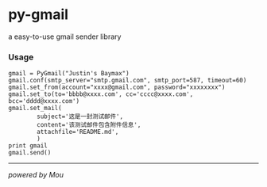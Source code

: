 # py-gmail
a easy-to-use gmail sender library

### Usage
    gmail = PyGmail("Justin's Baymax")
    gmail.conf(smtp_server="smtp.gmail.com", smtp_port=587, timeout=60)
    gmail.set_from(account="xxxx@gmail.com", password="xxxxxxxx")
    gmail.set_to(to='bbbb@xxxx.com', cc='cccc@xxxx.com', bcc='dddd@xxxx.com')
    gmail.set_mail(
            subject='这是一封测试邮件',
            content='该测试邮件包含附件信息',
            attachfile='README.md',
            )
    print gmail
    gmail.send()

----

*powered by Mou*
